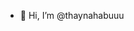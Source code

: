 - 👋 Hi, I’m @thaynahabuuu


<!---
thaynahabuuu/thaynahabuuu is a ✨ special ✨ repository because its `README.md` (this file) appears on your GitHub profile.
You can click the Preview link to take a look at your changes.
--->
